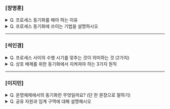### [장명훈]

<details>
  <summary> Q. 프로세스 동기화를 해야 하는 이유 </summary>
    
  - 공유 자원에 여러 프로세스가 동시에 접근하면 예상치 못한 결과를 얻기 때문입니다. 

</details>

<details>
  <summary> Q. 프로세스 동기화에 쓰이는 기법을 설명하시오 </summary>

  - 뮤텍스    
    - 하나의 공유 자원에 대해 전역변수로 동시 접근 제어

  - 세마포어
    - 공유 자원이 여러 개 있는 상황에서도 적용 가능
    - 진입 가능 프로세스 개수를 세어 동시 접근 제어

</details>

---

### [석인경]

<details>
  <summary> Q. 프로세스 사이의 수행 시기를 맞추는 것이 의미하는 것 (2가지) </summary>
  
- 실행 순서 제어 : 프로세스를 올바른 순서대로 실행하기
  
- 상호 배제 : 동시에 접근해서는 안 되는 자원에 하나의 프로세스만 접근하게 하기

</details>

<details>
  <summary> Q. 상호 배제를 위한 동기화에서 지켜져야 하는 3가지 원칙 </summary>

- 상호 배제 : 한 프로세스가 임계 구역에 진입했다면 다른 프로세스는 임계 구역에 들어올 수 없다.

- 진행 : 임계 구역에 어떤 프로세스도 진입하지 않았다면 임계 구역에 진입하고자 하는 프로세스는 들어갈 수 있어야 한다.

- 유한 대기 : 한 프로세스가 임계 구역에 진입하고 싶다면 그 프로세스는 언젠가는 임계 구역에 들어올 수 있어야 한다.
  
</details>

--- 

### [이지민]

<details>
  <summary> Q. 운영체제에서의 동기화란 무엇일까요? (단 한 문장으로 말하기) </summary>
  
  - 프로세스들의 수행 시기를 맞추는 것

</details>

<details>
  <summary> Q. 공유 자원과 임계 구역에 대해 설명해시오 </summary>
  
- 공유 자원
    - 여러 프로세스 또는 스레드가 공유하는 자원
    - 전역 변수, 파일, 입출력 장치, 보조 기억 장치 등..
- 임계 구역
    - 동시에 실행하면 문제가 발생하는 자원에 접근하는 코드 영역
    - 앞선 예시의 ‘총합 변수’, ‘잔액 변수’등 …
- 임계 구역에 진입하고자 한다면 진입한 프로세스 이외에는 대기해야한다.
    
- 임계 구역에 동시에 접근하면 자원의 일관성이 깨질 수 있다.

- 이를 **레이스 컨디션(race condition)** 이라고 한다.
  
</details>

